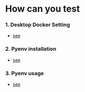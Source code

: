 # How can you test

### 1. Desktop Docker Setting
 - [see](./desktopdocker.md)

### 2. Pyenv installation
 - [see](./pyenv-install.md)

### 3. Pyenv usage
 - [see](./pyenv-use.md)
